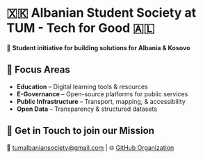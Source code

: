 # 🇽🇰 Albanian Student Society at TUM - Tech for Good 🇦🇱

🚀 **Student initiative for building solutions for Albania & Kosovo**  

## 📌 Focus Areas  
- **Education** – Digital learning tools & resources  
- **E-Governance** – Open-source platforms for public services  
- **Public Infrastructure** – Transport, mapping, & accessibility  
- **Open Data** – Transparency & structured datasets  

## 📡 Get in Touch to join our Mission
📧 tumalbaniansociety@gmail.com | 🌐 [GitHub Organization](https://github.com/TUM-Albanian-Students)  
